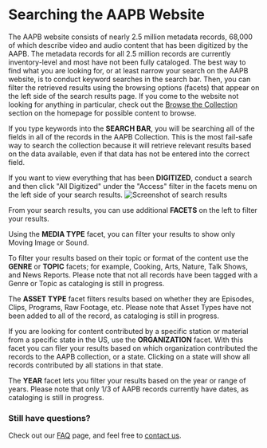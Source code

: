 # Searching the AAPB Website

The AAPB website consists of nearly 2.5 million metadata records, 68,000 of 
which describe video and audio content that has been digitized by the AAPB. The 
metadata records for all 2.5 million records are currently inventory-level and 
most have not been fully cataloged. The best way to find what you are 
looking for, or at least narrow your search on the AAPB website, is to conduct 
keyword searches in the search bar. Then, you can filter the retrieved results 
using the browsing options (facets) that appear on the left side of the search 
results page. If you come to the website not looking for anything in particular, check out the [Browse the Collection](http://americanarchive.org/#browse) section on the homepage for possible content to browse.

If you type keywords into the **SEARCH BAR**, you will be searching all of the 
fields in all of the records in the AAPB Collection. This is the most fail-safe 
way to search the collection because it will retrieve relevant results based on 
the data available, even if that data has not be entered into the correct field.

If you want to view everything that has been **DIGITIZED**, conduct a search and then click "All Digitized" under the "Access" filter in the facets menu on the left side of your search results.
![Screenshot of search results](https://s3.amazonaws.com/americanarchive.org/searching/Searching_1.jpg "Screenshot of search results")

From your search results, you can use additional **FACETS** on the left to filter 
your results.

Using the **MEDIA TYPE** facet, you can filter your results to show only 
Moving Image or Sound.

To filter your results based on their topic or format of the content use the 
**GENRE** or **TOPIC** facets; for example, Cooking, Arts, Nature, Talk Shows, and News Reports. 
Please note that not all records have been tagged with a Genre or Topic as cataloging is still in progress.

The **ASSET TYPE** facet filters results based on whether they are Episodes, Clips, 
Programs, Raw Footage, etc. Please note that Asset Types have not been added to all of the 
record, as cataloging is still in progress.

If you are looking for content contributed by a specific station or material from a specific state in the US, use the **ORGANIZATION** facet. With this facet you can filer 
your results based on which organization contributed the records to the AAPB 
collection, or a state. Clicking on a state will show all records contributed by all stations in that state.

The **YEAR** facet lets you filter your results based on the year or range of years. Please note that only 1/3 of AAPB records currently have dates, as cataloging is still in progress.

### Still have questions?

Check out our [FAQ](/faq) page, and feel free to [contact us](/contact-us).
